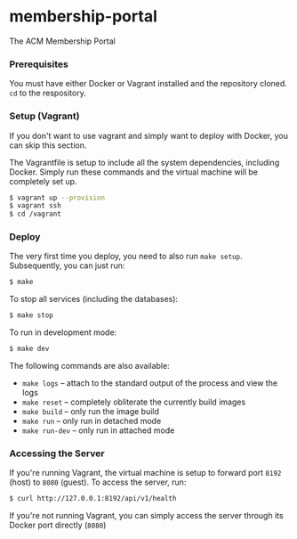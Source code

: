 # membership-portal 

The ACM Membership Portal


### Prerequisites

You must have either Docker or Vagrant installed and the repository cloned.  `cd` to the respository.

### Setup (Vagrant)

If you don't want to use vagrant and simply want to deploy with Docker, you can skip this section.

The Vagrantfile is setup to include all the system dependencies, including Docker. Simply run these commands and the virtual machine will be completely set up.

```bash
$ vagrant up --provision
$ vagrant ssh
$ cd /vagrant
```

### Deploy

The very first time you deploy, you need to also run `make setup`. Subsequently, you can just run:

```Bash
$ make
```

To stop all services (including the databases):

```Bash
$ make stop
```

To run in development mode:

```Bash
$ make dev
```

The following commands are also available:

- `make logs` – attach to the standard output of the process and view the logs
- `make reset` – completely obliterate the currently build images
- `make build` – only run the image build
- `make run` – only run in detached mode
- `make run-dev` – only run in attached mode

### Accessing the Server

If you're running Vagrant, the virtual machine is setup to forward port `8192` (host) to `8080` (guest). To access the server, run:

```Bash
$ curl http://127.0.0.1:8192/api/v1/health
```

If you're not running Vagrant, you can simply access the server through its Docker port directly (`8080`)